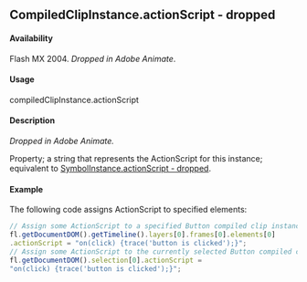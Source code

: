 ## CompiledClipInstance.actionScript - dropped

#### Availability

Flash MX 2004. *Dropped in Adobe Animate*.

#### Usage

compiledClipInstance.actionScript

#### Description

*Dropped in Adobe Animate.*

Property; a string that represents the ActionScript for this instance; equivalent to [SymbolInstance.actionScript - dropped](../SymbolInstance_object/symbolInstanc1.md).

#### Example

The following code assigns ActionScript to specified elements:

```javascript
// Assign some ActionScript to a specified Button compiled clip instance.
fl.getDocumentDOM().getTimeline().layers[0].frames[0].elements[0]
.actionScript = "on(click) {trace('button is clicked');}";
// Assign some ActionScript to the currently selected Button compiled clip instance.
fl.getDocumentDOM().selection[0].actionScript =
"on(click) {trace('button is clicked');}";
```
